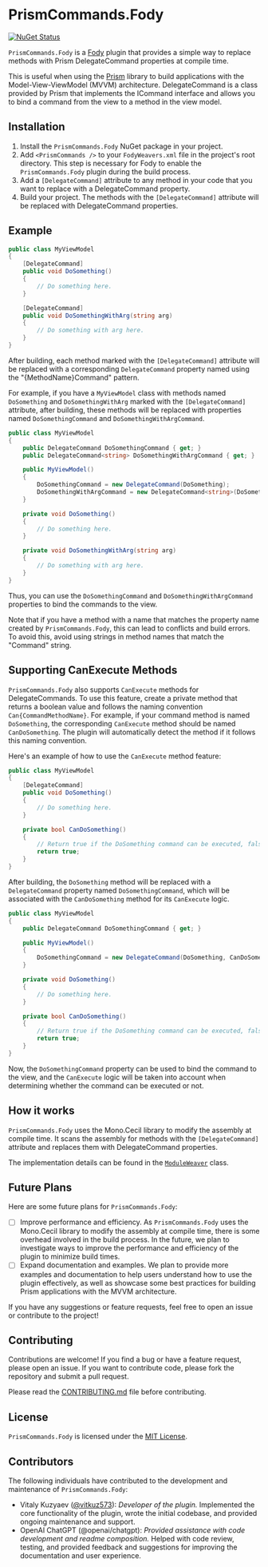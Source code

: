 # PrismCommands.Fody

[![NuGet Status](https://img.shields.io/nuget/v/PrismCommands.Fody.svg)](https://www.nuget.org/packages/PrismCommands.Fody/)

`PrismCommands.Fody` is a [Fody](https://github.com/Fody/Fody) plugin that provides a simple way to replace methods with Prism DelegateCommand properties at compile time.

This is useful when using the [Prism](https://github.com/PrismLibrary/Prism) library to build applications with the Model-View-ViewModel (MVVM) architecture. DelegateCommand is a class provided by Prism that implements the ICommand interface and allows you to bind a command from the view to a method in the view model.

## Installation

1. Install the `PrismCommands.Fody` NuGet package in your project.
2. Add `<PrismCommands />` to your `FodyWeavers.xml` file in the project's root directory. This step is necessary for Fody to enable the `PrismCommands.Fody` plugin during the build process.
3. Add a `[DelegateCommand]` attribute to any method in your code that you want to replace with a DelegateCommand property.
4. Build your project. The methods with the `[DelegateCommand]` attribute will be replaced with DelegateCommand properties.

## Example

```csharp
public class MyViewModel
{
    [DelegateCommand]
    public void DoSomething()
    {
        // Do something here.
    }

    [DelegateCommand]
    public void DoSomethingWithArg(string arg)
    {
        // Do something with arg here.
    }
}
```

After building, each method marked with the `[DelegateCommand]` attribute will be replaced with a corresponding `DelegateCommand` property named using the "{MethodName}Command" pattern.

For example, if you have a `MyViewModel` class with methods named `DoSomething` and `DoSomethingWithArg` marked with the `[DelegateCommand]` attribute, after building, these methods will be replaced with properties named `DoSomethingCommand` and `DoSomethingWithArgCommand`.

```csharp
public class MyViewModel
{
    public DelegateCommand DoSomethingCommand { get; }
    public DelegateCommand<string> DoSomethingWithArgCommand { get; }

    public MyViewModel()
    {
        DoSomethingCommand = new DelegateCommand(DoSomething);
        DoSomethingWithArgCommand = new DelegateCommand<string>(DoSomethingWithArg);
    }

    private void DoSomething()
    {
        // Do something here.
    }

    private void DoSomethingWithArg(string arg)
    {
        // Do something with arg here.
    }
}
```

Thus, you can use the `DoSomethingCommand` and `DoSomethingWithArgCommand` properties to bind the commands to the view.

Note that if you have a method with a name that matches the property name created by `PrismCommands.Fody`, this can lead to conflicts and build errors. To avoid this, avoid using strings in method names that match the "Command" string.

## Supporting CanExecute Methods

`PrismCommands.Fody` also supports `CanExecute` methods for DelegateCommands. To use this feature, create a private method that returns a boolean value and follows the naming convention `Can{CommandMethodName}`. For example, if your command method is named `DoSomething`, the corresponding `CanExecute` method should be named `CanDoSomething`. The plugin will automatically detect the method if it follows this naming convention.

Here's an example of how to use the `CanExecute` method feature:

```csharp
public class MyViewModel
{
    [DelegateCommand]
    public void DoSomething()
    {
        // Do something here.
    }

    private bool CanDoSomething()
    {
        // Return true if the DoSomething command can be executed, false otherwise.
        return true;
    }
}
```

After building, the `DoSomething` method will be replaced with a `DelegateCommand` property named `DoSomethingCommand`, which will be associated with the `CanDoSomething` method for its `CanExecute` logic.

```csharp
public class MyViewModel
{
    public DelegateCommand DoSomethingCommand { get; }

    public MyViewModel()
    {
        DoSomethingCommand = new DelegateCommand(DoSomething, CanDoSomething);
    }

    private void DoSomething()
    {
        // Do something here.
    }

    private bool CanDoSomething()
    {
        // Return true if the DoSomething command can be executed, false otherwise.
        return true;
    }
}
```

Now, the `DoSomethingCommand` property can be used to bind the command to the view, and the `CanExecute` logic will be taken into account when determining whether the command can be executed or not.

## How it works

`PrismCommands.Fody` uses the Mono.Cecil library to modify the assembly at compile time. It scans the assembly for methods with the `[DelegateCommand]` attribute and replaces them with DelegateCommand properties.

The implementation details can be found in the [`ModuleWeaver`](https://github.com/vitkuz573/PrismCommands.Fody/blob/main/PrismCommands.Fody/ModuleWeaver.cs) class.

## Future Plans

Here are some future plans for `PrismCommands.Fody`:

- [ ] Improve performance and efficiency. As `PrismCommands.Fody` uses the Mono.Cecil library to modify the assembly at compile time, there is some overhead involved in the build process. In the future, we plan to investigate ways to improve the performance and efficiency of the plugin to minimize build times.
- [ ] Expand documentation and examples. We plan to provide more examples and documentation to help users understand how to use the plugin effectively, as well as showcase some best practices for building Prism applications with the MVVM architecture.

If you have any suggestions or feature requests, feel free to open an issue or contribute to the project!

## Contributing

Contributions are welcome! If you find a bug or have a feature request, please open an issue. If you want to contribute code, please fork the repository and submit a pull request. 

Please read the [CONTRIBUTING.md](https://github.com/vitkuz573/PrismCommands.Fody/blob/main/CONTRIBUTING.md) file before contributing.

## License

`PrismCommands.Fody` is licensed under the [MIT License](https://github.com/vitkuz573/PrismCommands.Fody/blob/main/LICENSE).

## Contributors

The following individuals have contributed to the development and maintenance of `PrismCommands.Fody`:

- Vitaly Kuzyaev ([@vitkuz573](https://github.com/vitkuz573)): *Developer of the plugin.* Implemented the core functionality of the plugin, wrote the initial codebase, and provided ongoing maintenance and support.
- OpenAI ChatGPT (@openai/chatgpt): *Provided assistance with code development and readme composition.* Helped with code review, testing, and provided feedback and suggestions for improving the documentation and user experience.
